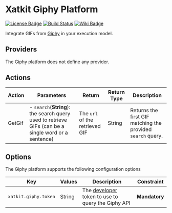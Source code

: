 Xatkit Giphy Platform
=====

[![License Badge](https://img.shields.io/badge/license-EPL%202.0-brightgreen.svg)](https://opensource.org/licenses/EPL-2.0)
[![Build Status](https://travis-ci.com/xatkit-bot-platform/xatkit-giphy-platform.svg?branch=master)](https://travis-ci.com/xatkit-bot-platform/xatkit-giphy-platform)
[![Wiki Badge](https://img.shields.io/badge/doc-wiki-blue)](https://github.com/xatkit-bot-platform/xatkit/wiki/Xatkit-Giphy-Platform)

Integrate GIFs from [Giphy](https://giphy.com/) in your execution model.


## Providers

The Giphy platform does not define any provider.

## Actions

| Action | Parameters                                                   | Return                         | Return Type | Description                                                 |
| ------ | ------------------------------------------------------------ | ------------------------------ | ----------- | ----------------------------------------------------------- |
| GetGif | - `search`(**String**): the search query used to retrieve GIFs (can be a single word or a sentence) | The `url` of the retrieved GIF | String      | Returns the first GIF matching the provided `search` query. |

## Options

The Giphy platform supports the following configuration options

| Key                  | Values | Description                                                  | Constraint    |
| -------------------- | ------ | ------------------------------------------------------------ | ------------- |
| `xatkit.giphy.token` | String | The [developer](https://developers.giphy.com/) token to use to query the Giphy API | **Mandatory** |

